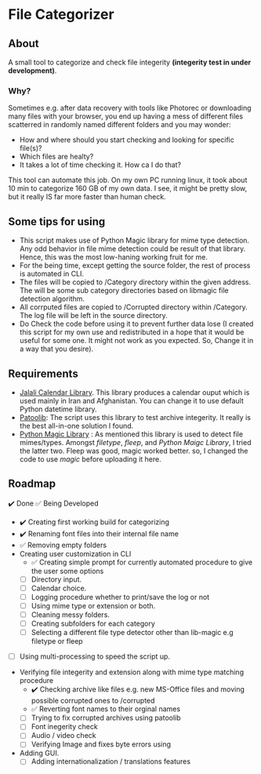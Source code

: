 # File Categorizer

## About

A small tool to categorize and check file integerity **(integerity test in under development)**.

### Why?

Sometimes e.g. after data recovery with tools like Photorec or downloading many files with your browser, you end up having a mess of different files scatterred in randomly named different folders and you may wonder:

- How and where should you start checking and looking for specific file(s)?
- Which files are healty?
- It takes a lot of time checking it. How ca I do that?

This tool can automate this job.
On my own PC running linux, it took about 10 min to categorize 160 GB of my own data. I see, it might be pretty slow, but it really IS far more faster than human check.

## Some tips for using

- This script makes use of Python Magic library for mime type detection. Any odd behavior in file mime detection could be result of that library. Hence, this was the most low-haning working fruit for me.
- For the being time, except getting the source folder, the rest of process is automated in CLI.
- The files will be copied to /Category directory within the given address. The will be some sub category directories based on libmagic file detection algorithm.
- All corrputed files are copied to /Corrupted directory within /Category. The log file will be left in the source directory.
- Do Check the code before using it to prevent further data lose (I created this script for my own use and redistributed in a hope that it would be useful for some one. It might not work as you expected. So, Change it in a way that you desire).

## Requirements

- [Jalali Calendar Library](https://github.com/shobeiry/jalali). This library produces a calendar ouput which is used mainly in Iran and Afghanistan. You can change it to use default Python datetime library.
- [Patoolib](https://github.com/wummel/patool): The script uses this library to test archive integerity. It really is the best all-in-one solution I found.
- [Python Magic Library](https://github.com/ahupp/python-magic) : As mentioned this library is used to detect file mimes/types. Amongst *filetype*, *fleep*, and *Python Maigc Library*, I tried the latter two. Fleep was good, magic worked better. so, I changed the code to use *magic* before uploading it here.

## Roadmap

  :heavy_check_mark: Done
  :white_check_mark: Being Developed

- :heavy_check_mark: Creating first working build for categorizing
- :heavy_check_mark: Renaming font files into their internal file name
- :white_check_mark: Removing empty folders
- Creating user customization in CLI
  - :white_check_mark: Creating simple prompt for currently automated procedure to give the user some options
  - [ ] Directory input.
  - [ ] Calendar choice.
  - [ ] Logging procedure whether to print/save the log or not
  - [ ] Using mime type or extension or both.
  - [ ] Cleaning messy folders.
  - [ ] Creating subfolders for each category
  - [ ] Selecting a different file type detector other than lib-magic e.g filetype or fleep
- [ ] Using multi-processing to speed the script up.
- Verifying file integerity and extension along with mime type matching procedure
  - :heavy_check_mark: Checking archive like files e.g. new MS-Office files and moving possible corrupted ones to /corrupted
  - :white_check_mark: Reverting font names to their orginal names
  - [ ] Trying to fix corrupted archives using patoolib
  - [ ] Font inegerity check
  - [ ] Audio / video check
  - [ ] Verifying Image and fixes byte errors using
- Adding GUI.
  - [ ] Adding internationalization / translations features
